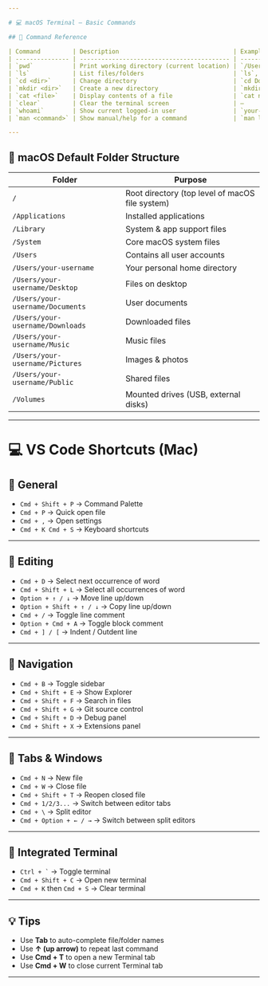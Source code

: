 ```yaml
---

# 💻 macOS Terminal – Basic Commands

## 📑 Command Reference

| Command         | Description                                | Example / Notes                                                |
| --------------- | ------------------------------------------ | -------------------------------------------------------------- |
| `pwd`           | Print working directory (current location) | `/Users/your-username/Documents`                               |
| `ls`            | List files/folders                         | `ls`, `ls -l` (detailed), `ls -a` (show hidden)                |
| `cd <dir>`      | Change directory                           | `cd Documents`, `cd ..` (up one), `cd ~` (home), `cd /` (root) |
| `mkdir <dir>`   | Create a new directory                     | `mkdir Projects`                                               |
| `cat <file>`    | Display contents of a file                 | `cat notes.txt`                                                |
| `clear`         | Clear the terminal screen                  | —                                                              |
| `whoami`        | Show current logged-in user                | `your-username`                                                |
| `man <command>` | Show manual/help for a command             | `man ls` → press `q` to quit                                   |

---
```


## 📂 macOS Default Folder Structure

| Folder                           | Purpose                                         |
| -------------------------------- | ----------------------------------------------- |
| `/`                              | Root directory (top level of macOS file system) |
| `/Applications`                  | Installed applications                          |
| `/Library`                       | System & app support files                      |
| `/System`                        | Core macOS system files                         |
| `/Users`                         | Contains all user accounts                      |
| `/Users/your-username`           | Your personal home directory                    |
| `/Users/your-username/Desktop`   | Files on desktop                                |
| `/Users/your-username/Documents` | User documents                                  |
| `/Users/your-username/Downloads` | Downloaded files                                |
| `/Users/your-username/Music`     | Music files                                     |
| `/Users/your-username/Pictures`  | Images & photos                                 |
| `/Users/your-username/Public`    | Shared files                                    |
| `/Volumes`                       | Mounted drives (USB, external disks)            |

---

# 💻 VS Code Shortcuts (Mac)

## 🔹 General
- `Cmd + Shift + P` → Command Palette  
- `Cmd + P` → Quick open file  
- `Cmd + ,` → Open settings  
- `Cmd + K Cmd + S` → Keyboard shortcuts  

---

## 🔹 Editing
- `Cmd + D` → Select next occurrence of word  
- `Cmd + Shift + L` → Select all occurrences of word  
- `Option + ↑ / ↓` → Move line up/down  
- `Option + Shift + ↑ / ↓` → Copy line up/down  
- `Cmd + /` → Toggle line comment  
- `Option + Cmd + A` → Toggle block comment  
- `Cmd + ] / [` → Indent / Outdent line  

---

## 🔹 Navigation
- `Cmd + B` → Toggle sidebar  
- `Cmd + Shift + E` → Show Explorer  
- `Cmd + Shift + F` → Search in files  
- `Cmd + Shift + G` → Git source control  
- `Cmd + Shift + D` → Debug panel  
- `Cmd + Shift + X` → Extensions panel  

---

## 🔹 Tabs & Windows
- `Cmd + N` → New file  
- `Cmd + W` → Close file  
- `Cmd + Shift + T` → Reopen closed file  
- `Cmd + 1/2/3...` → Switch between editor tabs  
- `Cmd + \` → Split editor  
- `Cmd + Option + ← / →` → Switch between split editors  

---

## 🔹 Integrated Terminal
- `` Ctrl + ` `` → Toggle terminal  
- `Cmd + Shift + C` → Open new terminal  
- `Cmd + K` then `Cmd + S` → Clear terminal  

---

## 💡 Tips
- Use **Tab** to auto-complete file/folder names  
- Use **↑ (up arrow)** to repeat last command  
- Use **Cmd + T** to open a new Terminal tab  
- Use **Cmd + W** to close current Terminal tab  

---